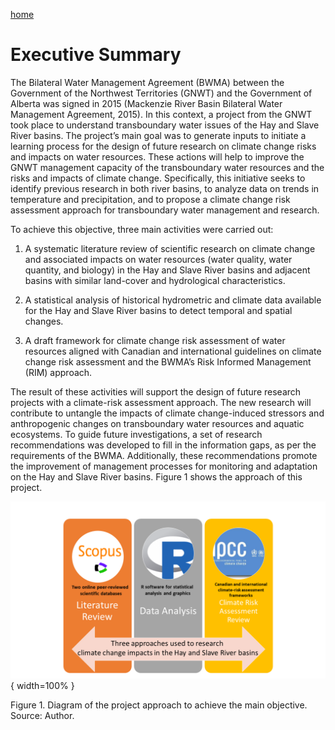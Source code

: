 ---
---

[home](home.html)

# Executive Summary

The Bilateral Water Management Agreement (BWMA) between the Government of the Northwest Territories (GNWT) and the Government of Alberta was signed in 2015 (Mackenzie River Basin Bilateral Water Management Agreement, 2015). In this context, a project from the GNWT took place to understand transboundary water issues of the Hay and Slave River basins. The project’s main goal was to generate inputs to initiate a learning process for the design of future research on climate change risks and impacts on water resources. These actions will help to improve the GNWT management capacity of the transboundary water resources and the risks and impacts of climate change. Specifically, this initiative seeks to identify previous research in both river basins, to analyze data on trends in temperature and precipitation, and to propose a climate change risk assessment approach for transboundary water management and research.

To achieve this objective, three main activities were carried out:

1.	A systematic literature review of scientific research on climate change and associated impacts on water resources (water quality, water quantity, and biology) in the Hay and Slave River basins and adjacent basins with similar land-cover and hydrological characteristics.

2.	A statistical analysis of historical hydrometric and climate data available for the Hay and Slave River basins to detect temporal and spatial changes.

3.	A draft framework for climate change risk assessment of water resources aligned with Canadian and international guidelines on climate change risk assessment and the BWMA’s Risk Informed Management (RIM) approach.


The result of these activities will support the design of future research projects with a climate-risk assessment approach. The new research will contribute to untangle the impacts of climate change-induced stressors and anthropogenic changes on transboundary water resources and aquatic ecosystems. To guide future investigations, a set of research recommendations was developed to fill in the information gaps, as per the requirements of the BWMA. Additionally, these recommendations promote the improvement of management processes for monitoring and adaptation on the Hay and Slave River basins. Figure 1 shows the approach of this project.


![](figures/Fig01.png) { width=100% }

Figure 1. Diagram of the project approach to achieve the main objective. Source: Author.

